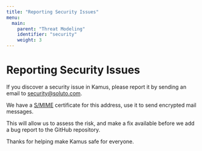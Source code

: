 ```yaml
---
title: "Reporting Security Issues"
menu:
  main:
    parent: "Threat Modeling"
    identifier: "security"
    weight: 3
---
```


# Reporting Security Issues

If you discover a security issue in Kamus, please report it by sending an email to security@soluto.com.

We have a [S/MIME](security/smime.p7m) certificate for this address, use it to send encrypted mail messages.

This will allow us to assess the risk, and make a fix available before we add a bug report to the GitHub repository.

Thanks for helping make Kamus safe for everyone.


